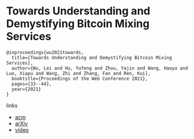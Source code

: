 # Towards Understanding and Demystifying Bitcoin Mixing Services

```
@inproceedings{wu2021towards,
  title={Towards Understanding and Demystifying Bitcoin Mixing Services},
  author={Wu, Lei and Hu, Yufeng and Zhou, Yajin and Wang, Haoyu and Luo, Xiapu and Wang, Zhi and Zhang, Fan and Ren, Kui},
  booktitle={Proceedings of the Web Conference 2021},
  pages={33--44},
  year={2021}
}

```

links
- [acm](https://dl.acm.org/doi/abs/10.1145/3442381.3449880)
- [arXiv](https://arxiv.org/abs/2010.16274)
- [video](https://www.youtube.com/watch?v=mZO2qc822GM)
